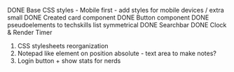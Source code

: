 DONE Base CSS styles - Mobile first - add styles for mobile devices / extra small
DONE Created card component
DONE Button component
DONE pseudoelements to techskills list symmetrical
DONE Searchbar
DONE Clock & Render Timer

1. CSS stylesheets reorganization
2. Notepad like element on position absolute - text area to make notes?
3. Login button + show stats for nerds
